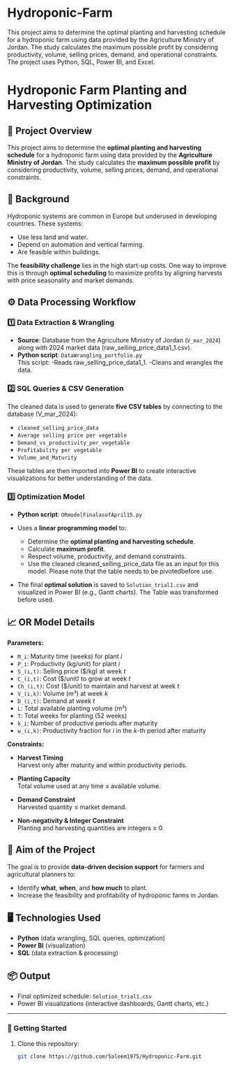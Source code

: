 # Hydroponic-Farm
This project aims to determine the optimal planting and harvesting schedule for a hydroponic farm using data provided by the Agriculture Ministry of Jordan. The study calculates the maximum possible profit by considering productivity, volume, selling prices, demand, and operational constraints. The project uses Python, SQL, Power BI, and Excel. 
# Hydroponic Farm Planting and Harvesting Optimization

## 📄 Project Overview
This project aims to determine the **optimal planting and harvesting schedule** for a hydroponic farm using data provided by the **Agriculture Ministry of Jordan**. The study calculates the **maximum possible profit** by considering productivity, volume, selling prices, demand, and operational constraints.

## 🌱 Background
Hydroponic systems are common in Europe but underused in developing countries. These systems:
- Use less land and water.
- Depend on automation and vertical farming.
- Are feasible within buildings.

The **feasibility challenge** lies in the high start-up costs. One way to improve this is through **optimal scheduling** to maximize profits by aligning harvests with price seasonality and market demands.

## ⚙️ Data Processing Workflow

### 1️⃣ Data Extraction & Wrangling
- **Source**: Database from the Agriculture Ministry of Jordan (`V_mar_2024`) along with 2024 market data (raw_selling_price_data1_1.csv).
- **Python script**: `DataWrangling_portfolio.py`  
  This script:
  -Reads raw_selling_price_data1_1.
  -Cleans and wrangles the data.

### 2️⃣ SQL Queries & CSV Generation
The cleaned data is used to generate **five CSV tables** by connecting to the database (V_mar_2024):
- `cleaned_selling_price_data`
- `Average selling price per vegetable`
- `Demand_vs_productivity_per_vegetable`
- `Profitability per vegetable`
- `Volume_and_Maturity`

These tables are then imported into **Power BI** to create interactive visualizations for better understanding of the data.

### 3️⃣ Optimization Model
- **Python script**: `ORmodelFinalasofApril15.py`  
- Uses a **linear programming model** to:
  - Determine the **optimal planting and harvesting schedule**.
  - Calculate **maximum profit**.
  - Respect volume, productivity, and demand constraints.
  - Use the cleaned cleaned_selling_price_data file as an input for this model. Please note that the table needs to be pivotedbefore use.

- The final **optimal solution** is saved to `Solution_trial1.csv` and visualized in Power BI (e.g., Gantt charts). The Table was transformed before used.

## 📈 OR Model Details

**Parameters:**
- `M_i`: Maturity time (weeks) for plant *i*  
- `P_i`: Productivity (kg/unit) for plant *i*  
- `S_(i,t)`: Selling price ($/kg) at week *t*  
- `C_(i,t)`: Cost ($/unit) to grow at week *t*  
- `Ch_(i,t)`: Cost ($/unit) to maintain and harvest at week *t*  
- `V_(i,k)`: Volume (m³) at week *k*  
- `D_(i,t)`: Demand at week *t*  
- `L`: Total available planting volume (m³)  
- `T`: Total weeks for planting (52 weeks)  
- `k_i`: Number of productive periods after maturity  
- `w_(i,k)`: Productivity fraction for *i* in the *k*-th period after maturity  

**Constraints:**
- **Harvest Timing**  
  Harvest only after maturity and within productivity periods.

- **Planting Capacity**  
  Total volume used at any time ≤ available volume.

- **Demand Constraint**  
  Harvested quantity ≤ market demand.

- **Non-negativity & Integer Constraint**  
  Planting and harvesting quantities are integers ≥ 0.

## 🚀 Aim of the Project
The goal is to provide **data-driven decision support** for farmers and agricultural planners to:
- Identify **what**, **when**, and **how much** to plant.
- Increase the feasibility and profitability of hydroponic farms in Jordan.

## 🖥️ Technologies Used
- **Python** (data wrangling, SQL queries, optimization)
- **Power BI** (visualization)
- **SQL** (data extraction & processing)

## 📦 Output
- Final optimized schedule: `Solution_trial1.csv`  
- Power BI visualizations (interactive dashboards, Gantt charts, etc.)

---

### 🚀 Getting Started

1. Clone this repository:
   ```bash
   git clone https://github.com/Saleem1975/Hydroponic-Farm.git
